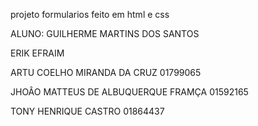 projeto formularios feito em html e css

ALUNO: GUILHERME MARTINS DOS SANTOS

ERIK EFRAIM 

ARTU COELHO MIRANDA DA CRUZ 01799065 

JHOÂO MATTEUS DE ALBUQUERQUE FRAMÇA 01592165

TONY HENRIQUE CASTRO 01864437
